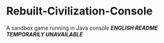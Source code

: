 # Rebuilt-Civilization-Console
A sandbox game running in Java console
***ENGLISH README TEMPORARILY UNAVAILABLE***
